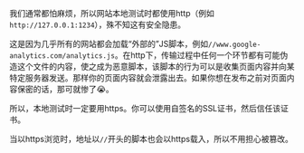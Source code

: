 <script type="application/ld+json">
{
    "@context": "http://schema.org/",
    "@type": "CreativeWork",
    "headline": "网站本地测试时该用http还是https",
    "dateCreated": "2016-12-10T06:35+08:00"
}
</script>

我们通常都怕麻烦，所以网站本地测试时都使用http（例如`http://127.0.0.1:1234`），殊不知这有安全隐患。

这是因为几乎所有的网站都会加载“外部的”JS脚本，例如`//www.google-analytics.com/analytics.js`。在http下，传输过程中任何一个环节都有可能伪造这个文件的内容，使之成为恶意脚本，该脚本的行为可以是收集页面内容并向某特定服务器发送。那样你的页面内容就会泄露出去。如果你想在发布之前对页面内容保密的话，那可就惨了:sob:。

所以，本地测试时一定要用https。你可以使用自签名的SSL证书，然后信任该证书。

当以https浏览时，地址以`//`开头的脚本也会以https载入，所以不用担心被篡改。
